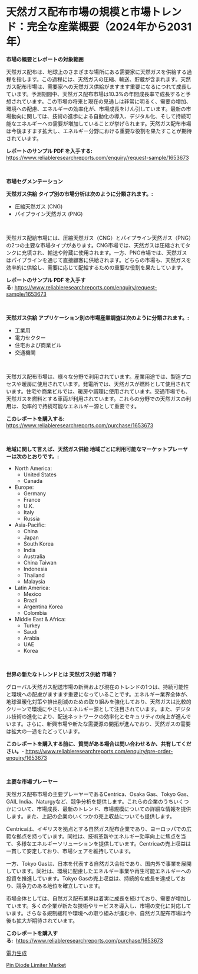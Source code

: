 <p><h1>天然ガス配布市場の規模と市場トレンド：完全な産業概要（2024年から2031年）</h1></p><p><strong>市場の概要とレポートの対象範囲</strong></p>
<p><p>天然ガス配布は、地球上のさまざまな場所にある需要家に天然ガスを供給する過程を指します。この過程には、天然ガスの圧縮、輸送、貯蔵が含まれます。天然ガス配布市場は、需要家への天然ガス供給がますます重要になるにつれて成長しています。予測期間中、天然ガス配布市場は10.3%の年間成長率で成長すると予想されています。この市場の将来と現在の見通しは非常に明るく、需要の増加、環境への配慮、エネルギーの効率化が、市場成長をけん引しています。最新の市場動向に関しては、技術の進歩による自動化の導入、デジタル化、そして持続可能なエネルギーへの需要が増加していることが挙げられます。天然ガス配布市場は今後ますます拡大し、エネルギー分野における重要な役割を果たすことが期待されています。</p></p>
<p><strong>レポートのサンプル PDF を入手する:</strong> <a href="https://www.reliableresearchreports.com/enquiry/request-sample/1653673">https://www.reliableresearchreports.com/enquiry/request-sample/1653673</a></p>
<p>&nbsp;</p>
<p><strong>市場セグメンテーション</strong></p>
<p><strong>天然ガス供給 タイプ別の市場分析は次のように分類されます。:</strong></p>
<p><ul><li>圧縮天然ガス (CNG)</li><li>パイプライン天然ガス (PNG)</li></ul></p>
<p>&nbsp;</p>
<p><p>天然ガス配給市場には、圧縮天然ガス（CNG）とパイプライン天然ガス（PNG）の2つの主要な市場タイプがあります。CNG市場では、天然ガスは圧縮されてタンクに充填され、輸送や貯蔵に使用されます。一方、PNG市場では、天然ガスはパイプラインを通じて直接顧客に供給されます。どちらの市場も、天然ガスを効率的に供給し、需要に応じて配給するための重要な役割を果たしています。</p></p>
<p><strong>レポートのサンプル PDF を入手する:</strong>&nbsp;<a href="https://www.reliableresearchreports.com/enquiry/request-sample/1653673">https://www.reliableresearchreports.com/enquiry/request-sample/1653673</a></p>
<p>&nbsp;</p>
<p><strong> 天然ガス供給 アプリケーション別の市場産業調査は次のように分類されます。:</strong></p>
<p><ul><li>工業用</li><li>電力セクター</li><li>住宅および商業ビル</li><li>交通機関</li></ul></p>
<p>&nbsp;</p>
<p><p>天然ガス配布市場は、様々な分野で利用されています。産業用途では、製造プロセスや暖房に使用されています。発電所では、天然ガスが燃料として使用されています。住宅や商業ビルでは、暖房や調理に使用されています。交通市場でも、天然ガスを燃料とする車両が利用されています。これらの分野での天然ガスの利用は、効率的で持続可能なエネルギー源として重要です。</p></p>
<p><strong>このレポートを購入する:</strong>&nbsp; <a href="https://www.reliableresearchreports.com/purchase/1653673">https://www.reliableresearchreports.com/purchase/1653673</a></p>
<p>&nbsp;</p>
<p><strong>地域に関して言えば、天然ガス供給 地域ごとに利用可能なマーケットプレーヤーは次のとおりです。:</strong></p>
<p><ul>
    <li>
        North America:
        <ul>
            <li>United States</li>
            <li>Canada</li>
        </ul>
    </li>
    <li>
        Europe:
        <ul>
            <li>Germany</li>
            <li>France</li>
            <li>U.K.</li>
            <li>Italy</li>
            <li>Russia</li>
        </ul>
    </li>
    <li>
        Asia-Pacific:
        <ul>
            <li>China</li>
            <li>Japan</li>
            <li>South Korea</li>
            <li>India</li>
            <li>Australia</li>
            <li>China Taiwan</li>
            <li>Indonesia</li>
            <li>Thailand</li>
            <li>Malaysia</li>
        </ul>
    </li>
    <li>
        Latin America:
        <ul>
            <li>Mexico</li>
            <li>Brazil</li>
            <li>Argentina Korea</li>
            <li>Colombia</li>
        </ul>
    </li>
    <li>
        Middle East & Africa:
        <ul>
            <li>Turkey</li>
            <li>Saudi</li>
            <li>Arabia</li>
            <li>UAE</li>
            <li>Korea</li>
        </ul>
    </li>
    </ul></p>
<p>&nbsp;</p>
<p><strong>世界の新たなトレンドとは 天然ガス供給 市場？</strong></p>
<p><p>グローバル天然ガス配送市場の新興および現在のトレンドの1つは、持続可能性と環境への配慮がますます重要になっていることです。エネルギー業界全体が、地球温暖化対策や排出削減のための取り組みを強化しており、天然ガスは比較的クリーンで環境にやさしいエネルギー源として注目されています。また、デジタル技術の進化により、配送ネットワークの効率化とセキュリティの向上が進んでいます。さらに、新興市場や新たな需要源の開拓が進んでおり、天然ガスの需要は拡大の一途をたどっています。</p></p>
<p><strong>このレポートを購入する前に、質問がある場合は問い合わせるか、共有してください。</strong>- <a href="https://www.reliableresearchreports.com/enquiry/pre-order-enquiry/1653673">https://www.reliableresearchreports.com/enquiry/pre-order-enquiry/1653673</a></p>
<p>&nbsp;</p>
<p><strong>主要な市場プレーヤー</strong></p>
<p><p>天然ガス配布市場の主要プレーヤーであるCentrica、Osaka Gas、Tokyo Gas、GAIL India、Naturgyなど、競争分析を提供します。これらの企業のうちいくつかについて、市場成長、最新のトレンド、市場規模についての詳細な情報を提供します。また、上記の企業のいくつかの売上収益についても提供します。</p><p>Centricaは、イギリスを拠点とする自然ガス配布企業であり、ヨーロッパでの広範な拠点を持っています。同社は、技術革新やエネルギー効率向上に焦点を当て、多様なエネルギーソリューションを提供しています。Centricaの売上収益は一貫して安定しており、市場シェアを維持しています。</p><p>一方、Tokyo Gasは、日本を代表する自然ガス会社であり、国内外で事業を展開しています。同社は、環境に配慮したエネルギー事業や再生可能エネルギーへの投資を推進しています。Tokyo Gasの売上収益は、持続的な成長を達成しており、競争力のある地位を確立しています。</p><p>市場全体としては、自然ガス配布業界は着実に成長を続けており、需要が増加しています。多くの企業が新たな技術やサービスを導入し、市場の変化に対応しています。さらなる規制緩和や環境への取り組みが進む中、自然ガス配布市場は今後も拡大が期待されています。</p></p>
<p><strong>このレポートを購入する:</strong>&nbsp;&nbsp;<a href="https://www.reliableresearchreports.com/purchase/1653673">https://www.reliableresearchreports.com/purchase/1653673</a></p>
<p><p><a href="https://github.com/one-cool-chick/Market-Research-Report-List-1/blob/main/999922410975.md">電力生成</a></p><p><a href="https://github.com/danielneavesallisons03mba/Market-Research-Report-List-1/blob/main/pin-diode-limiter-market.md">Pin Diode Limiter Market</a></p></p>